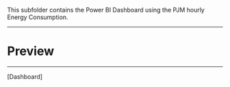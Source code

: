 This subfolder contains the Power BI Dashboard using the PJM hourly Energy Consumption.

--- 

# Preview
---
[Dashboard]
